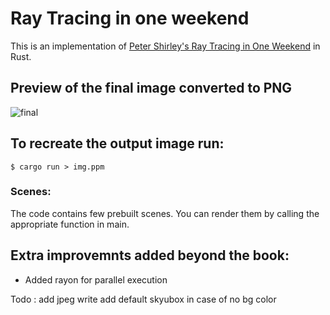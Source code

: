 # Ray Tracing in one weekend

This is an implementation of [Peter Shirley's Ray Tracing in One Weekend](https://raytracing.github.io/books/RayTracingInOneWeekend.html) in Rust.

## Preview of the final image converted to PNG

![final](https://user-images.githubusercontent.com/56471206/216060466-9b381429-37e0-4cd0-b98c-2aec125559cf.png)

## To recreate the output image run:

`$ cargo run > img.ppm`

### Scenes:

The code contains few prebuilt scenes.
You can render them by calling the appropriate function in main.

## Extra improvemnts added beyond the book:

- Added rayon for parallel execution

Todo : add jpeg write
add default skyubox in case of no bg color
